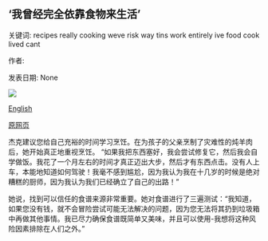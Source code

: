 ## ‘我曾经完全依靠食物来生活’

关键词: recipes really cooking weve risk way tins work entirely ive food cook lived cant

作者: 

发表日期: None

![](https://ichef.bbci.co.uk/images/ic/1200xn/p08754mn.jpg)

[English](%E2%80%98I%20once%20lived%20entirely%20on%20tins%20of%20food%E2%80%99.md)

[原网页](https://www.bbc.co.uk/food/articles/cooking_with_tins)

杰克建议您给自己充裕的时间学习烹饪。在为孩子的父亲烹制了灾难性的炖羊肉后，她开始真正地重视烹饪。 “如果我把东西塞好，我会尝试修复它，然后我会自学做饭。我花了一个月左右的时间才真正迈出大步，然后才有东西点击。没有人上车，本能地知道如何驾驶！我毫不感到尴尬，因为我认为我在十几岁的时候是绝对糟糕的厨师，因为我认为我们已经确立了自己的出路！”

她说，找到可以信任的食谱来源非常重要。她对食谱进行了三遍测试：“我知道，如果您没有钱，就不会冒险尝试可能无法解决的问题，因为您无法将其扔到垃圾箱中再做其他事情。我已尽力确保食谱既简单又美味，并且可以使用-我想将这种风险因素排除在人们之外。”